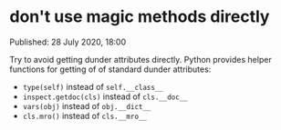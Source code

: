 # don't use magic methods directly

Published: 28 July 2020, 18:00

Try to avoid getting dunder attributes directly. Python provides helper functions for getting of of standard dunder attributes:

- `type(self)` instead of `self.__class__`
- `inspect.getdoc(cls)` instead of `cls.__doc__`
- `vars(obj)` instead of `obj.__dict__`
- `cls.mro()` instead of `cls.__mro__`
